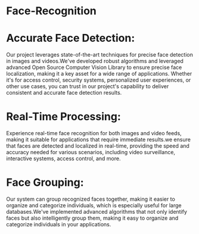 # Face-Recognition
# Accurate Face Detection: 
Our project leverages state-of-the-art techniques for precise face detection in images and videos.We've developed robust algorithms and leveraged advanced Open Source Computer Vision Library to ensure precise face localization, making it a key asset for a wide range of applications. Whether it's for access control, security systems, personalized user experiences, or other use cases, you can trust in our project's capability to deliver consistent and accurate face detection results.
# Real-Time Processing:
Experience real-time face recognition for both images and video feeds, making it suitable for applications that require immediate results.we ensure that faces are detected and localized in real-time, providing the speed and accuracy needed for various scenarios, including video surveillance, interactive systems, access control, and more.
# Face Grouping:
Our system can group recognized faces together, making it easier to organize and categorize individuals, which is especially useful for large databases.We've implemented advanced algorithms that not only identify faces but also intelligently group them, making it easy to organize and categorize individuals in your applications. 
